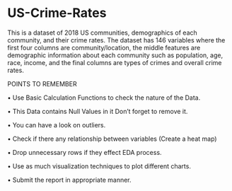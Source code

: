 # US-Crime-Rates


This is a dataset of 2018 US communities, demographics of each community, and their crime rates. The dataset has 146 variables where the first four columns are community/location, the middle features are demographic information about each community such as population, age, race, income, and the final columns are types of crimes and overall crime rates.

POINTS TO REMEMBER

• Use Basic Calculation Functions to check the nature of the Data.

• This Data contains Null Values in it Don’t forget to remove it.

• You can have a look on outliers.

• Check if there any relationship between variables (Create a heat map)

• Drop unnecessary rows if they effect EDA process.

• Use as much visualization techniques to plot different charts.

• Submit the report in appropriate manner.
